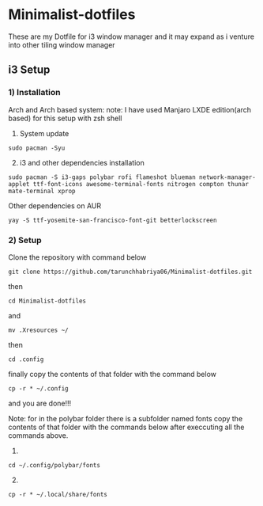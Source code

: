 # Minimalist-dotfiles
These are my Dotfile for i3 window manager and it may expand as i venture into other tiling window manager

## i3 Setup

### 1) Installation 

Arch and Arch based system:
note: I have used Manjaro LXDE edition(arch based) for this setup with zsh shell 

1) System update
```
sudo pacman -Syu 
```
2) i3 and other dependencies installation 
```
sudo pacman -S i3-gaps polybar rofi flameshot blueman network-manager-applet ttf-font-icons awesome-terminal-fonts nitrogen compton thunar mate-terminal xprop
```
Other dependencies on AUR 
```
yay -S ttf-yosemite-san-francisco-font-git betterlockscreen 
```
### 2) Setup 

Clone the repository with command below 
```
git clone https://github.com/tarunchhabriya06/Minimalist-dotfiles.git
```
then 
```
cd Minimalist-dotfiles
```
and 
```
mv .Xresources ~/
```
then 
```
cd .config
```
finally copy the contents of that folder with the command below 
```
cp -r * ~/.config
```
and you are done!!!


Note: for in the polybar folder there is a subfolder named fonts copy the contents of that folder with the commands below after execcuting all the commands above.

1)
```
cd ~/.config/polybar/fonts
```

2)
```
cp -r * ~/.local/share/fonts
```

